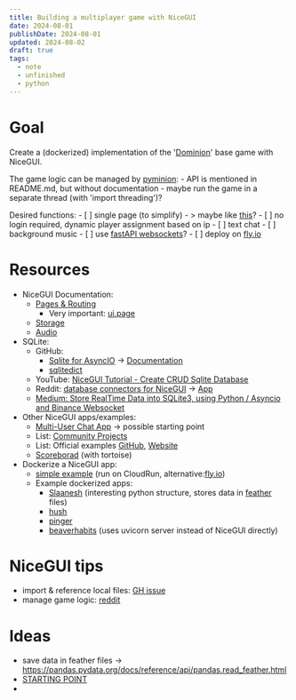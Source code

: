 ```yaml
---
title: Building a multiplayer game with NiceGUI
date: 2024-08-01
publishDate: 2024-08-01
updated: 2024-08-02
draft: true
tags:
  - note
  - unfinished
  - python
---
```

 
# Goal

Create a (dockerized) implementation of the '[Dominion](https://cdn.1j1ju.com/medias/59/e6/c2-dominion-rulebook.pdf)' base game with NiceGUI.


The game logic can be managed by [pyminion](https://github.com/evanofslack/pyminion):
	- API is mentioned in README.md, but without documentation
	- maybe run the game in a separate thread (with 'import threading')?

Desired functions:
	- [ ] single page (to simplify) - > maybe like [this](https://github.com/zauberzeug/nicegui/tree/main/examples/single_page_app)?
	- [ ] no login required, dynamic player assignment based on ip
	- [ ] text chat
	- [ ] background music
	- [ ] use [fastAPI websockets](https://fastapi.tiangolo.com/advanced/websockets/)?
	- [ ] deploy on [fly.io](https://github.com/zauberzeug/nicegui/wiki/fly.io-Deployment)

# Resources

- NiceGUI Documentation: 
	- [Pages & Routing](https://nicegui.io/documentation/section_pages_routing)
		- Very important: [ui.page](https://nicegui.io/documentation/page#page)
	- [Storage](https://nicegui.io/documentation/storage)
	- [Audio](https://nicegui.io/documentation/audio)
- SQLite: 
	- GitHub: 
		- [Sqlite for AsyncIO](https://github.com/omnilib/aiosqlite) -> [Documentation](https://aiosqlite.omnilib.dev/en/stable/)
		- [sqlitedict](https://github.com/piskvorky/sqlitedict)
	- YouTube: [NiceGUI Tutorial - Create CRUD Sqlite Database](https://www.youtube.com/watch?v=n2Z0pflkZQU)
	- Reddit: [database connectors for NiceGUI](https://www.reddit.com/r/nicegui/comments/11roz3a/database_connectors_for_nicegui/) -> [App](https://github.com/LucasCarman/ShoppingList/blob/main/main.py)
	- [Medium: Store RealTime Data into SQLite3, using Python / Asyncio and Binance Websocket](https://medium.com/@euricopaes/store-realtime-data-into-sqlite3-using-python-asyncio-and-binance-websocket-c2ea8d3f11f8)
- Other NiceGUI apps/examples:
	- [Multi-User Chat App](https://gist.github.com/rodja/2e891556a1a2c2af4ee542e03003ea1a) -> possible starting point
	- List: [Community Projects](https://github.com/zauberzeug/nicegui/wiki#community-projects)
	- List: Official examples [GitHub](https://github.com/zauberzeug/nicegui/tree/main/examples), [Website](https://nicegui.io/#examples)
	- [Scoreborad](https://github.com/bdaene/Scoreboard) (with tortoise)
- Dockerize a NiceGUI app:
	- [simple example](https://github.com/zauberzeug/nicegui/wiki/Cloud-Run-Deployment#step-2-dockerize-app) (run on CloudRun, alternative:[fly.io](https://github.com/zauberzeug/nicegui/wiki/fly.io-Deployment))
	- Example dockerized apps:
		- [Slaanesh](https://github.com/h-quer/Slaanesh/blob/main/Dockerfile) (interesting python structure, stores data in [feather](https://arrow.apache.org/docs/python/feather.html) files)
		- [hush](https://github.com/natankeddem/hush/blob/main/Dockerfile)
		- [pinger](https://github.com/dyipon/pinger/blob/main/Dockerfile)
		- [beaverhabits](https://github.com/daya0576/beaverhabits/blob/main/Dockerfile) (uses uvicorn server instead of NiceGUI directly)

# NiceGUI tips
- import & reference local files: [GH issue](https://github.com/zauberzeug/nicegui/issues/869#issuecomment-1529608750)
- manage game logic: [reddit](https://www.reddit.com/r/nicegui/comments/1cu56j4/state_management/)

# Ideas 

- save data in feather files -> https://pandas.pydata.org/docs/reference/api/pandas.read_feather.html
- [STARTING POINT](https://www.reddit.com/r/nicegui/comments/1cu56j4/comment/l4hvww3/)
- 